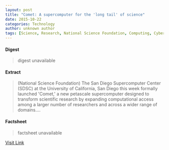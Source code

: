 ```yaml
---
layout: post
title: "Comet: A supercomputer for the 'long tail' of science"
date: 2015-10-22
categories: Technology
author: unknown author
tags: [Science, Research, National Science Foundation, Computing, Cyberinfrastructure, Simulation, BRAIN Initiative, Science and technology]
---
```



#### Digest
>digest unavailable

#### Extract
>(National Science Foundation) The San Diego Supercomputer Center (SDSC) at the University of California, San Diego this week formally launched 'Comet,' a new petascale supercomputer designed to transform scientific research by expanding computational access among a larger number of researchers and across a wider range of domains....

#### Factsheet
>factsheet unavailable

[Visit Link](http://www.eurekalert.org/pub_releases/2015-10/nsf-cas102015.php)


